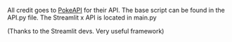 All credit goes to [PokeAPI](https://pokeapi.co/) for their API. The base script can be found in the API.py file. 
The Streamlit x API is located in main.py

(Thanks to the Streamlit devs. Very useful framework)


